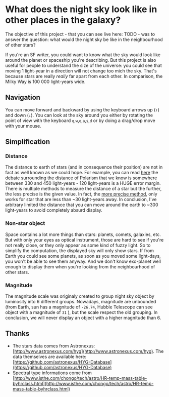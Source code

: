 What does the night sky look like in other places in the galaxy?
===

The objective of this project - that you can see live here: TODO - was to answer the question: what would the night sky  be like in the neighbourhood of other stars?

If you're an SF writer, you could want to know what the sky would look like around the planet or spaceship you're describing. 
But this project is also useful for people to understand the size of the universe: you could see that moving 1 light-year in a direction will not change too mich the sky.
That's because stars are really _really_ far apart from each other. In comparison, the Milky Way is 100 000 light-years wide. 


Navigation
---


You can move forward and backward by using the keyboard arrows up (`↑`) and down (`↓`).
You can look at the sky around you either by rotating the point of view with the keyboard `q`,`w`,`e`,`a`,`s`,`d` or by doing a drag/drop move with your mouse.



Simplification
---

### Distance

The distance to earth of stars (and in consequence their position) are not in fact as well known as we could hope.
For example, you can read [here](https://en.wikipedia.org/wiki/Polaris#Distance) the debate surrounding the distance of Polarism 
that we know is somewhere between 330 and 450 light-years - 120 light-years is a HUGE error margin. 
There is multiple methods to measure the distance of a star but the further, the less precise is the given value. 
In fact, the [more precise method](https://en.wikipedia.org/wiki/Photometric_parallax_method), only works for star that are less than ~30 light-years away.
In conclusion, I've arbitrary limited the distance that you can move around the earth to ~300 light-years to avoid completely absurd display.


### Non-star object

Space contains a lot more things than stars: planets, comets, galaxies, etc. But with only your eyes as optical instrument, those are hard to see if you're not really close, 
or they only appear as some kind of fuzzy light. So to simplify the computation, the displayed sky will only show stars. If from Earth you could see some planets, 
as soon as you moved some light-days, you won't be able to see them anyway. And we don't know exo-planet well enough to display them when you're looking from the neighbourhood of other stars.

### Magnitude

The magnitude scale was originaly created to group night sky object by luminosity into 6 different groups. 
Nowadays, magnitude are unbounded (from Earth, sun has a magnitude of `-26.74`, Hubble Telescope can see object with a magnitude of `31` ), but the scale respect the old grouping. 
In conclusion, we will never display an object with a higher magnitude than 6. 
 
 
 
 Thanks
 ---
 
 * The stars data comes from Astronexus: [http://www.astronexus.com/hyg](http://www.astronexus.com/hyg). 
   The data themselves are available here: [https://github.com/astronexus/HYG-Database](https://github.com/astronexus/HYG-Database)  
 * Spectral type informations come from [http://www.isthe.com/chongo/tech/astro/HR-temp-mass-table-byhrclass.html](http://www.isthe.com/chongo/tech/astro/HR-temp-mass-table-byhrclass.html)  